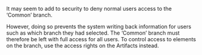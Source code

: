 It may seem to add to security to deny normal users access to the
‘Common’ branch.

However, doing so prevents the system writing back information for users
such as which branch they had selected.
The ‘Common’ branch must therefore be left with full access for all
users.
To control access to elements on the branch, use the access rights on
the Artifacts instead.